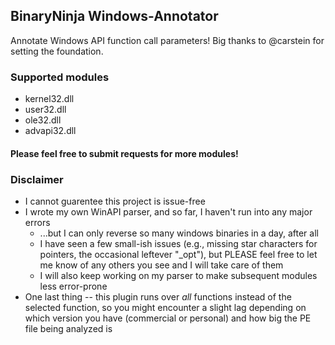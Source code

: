 ## BinaryNinja Windows-Annotator

Annotate Windows API function call parameters! Big thanks to @carstein for setting the foundation.

### Supported modules
* kernel32.dll
* user32.dll
* ole32.dll
* advapi32.dll

#### Please feel free to submit requests for more modules!

### Disclaimer
* I cannot guarentee this project is issue-free
* I wrote my own WinAPI parser, and so far, I haven't run into any major errors
    * ...but I can only reverse so many windows binaries in a day, after all
    * I have seen a few small-ish issues (e.g., missing star characters for pointers, the occasional leftever "_opt"), but PLEASE feel free to let me know of any others you see and I will take care of them
    * I will also keep working on my parser to make subsequent modules less error-prone
* One last thing -- this plugin runs over *all* functions instead of the selected function, so you might encounter a slight lag depending on which version you have (commercial or personal) and how big the PE file being analyzed is



